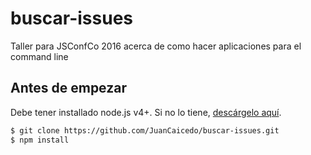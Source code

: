 # buscar-issues
Taller para JSConfCo 2016 acerca de como hacer aplicaciones para el command line

## Antes de empezar

Debe tener installado node.js v4+. Si no lo tiene, [descárgelo aquí](https://nodejs.org/en/download/).

```bash
$ git clone https://github.com/JuanCaicedo/buscar-issues.git
$ npm install
```
